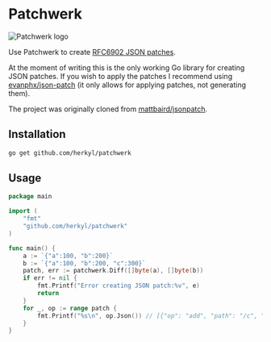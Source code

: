 # Patchwerk

![Patchwerk logo](https://github.com/herkyl/patchwerk/blob/master/patchwerk.jpg)

Use Patchwerk to create [RFC6902 JSON patches](https://tools.ietf.org/html/rfc6902).

At the moment of writing this is the only working Go library for creating JSON patches. If you wish to apply the patches I recommend using [evanphx/json-patch](https://github.com/evanphx/json-patch) (it only allows for applying patches, not generating them).


The project was originally cloned from [mattbaird/jsonpatch](https://github.com/mattbaird/jsonpatch).

## Installation

```bash
go get github.com/herkyl/patchwerk
```

## Usage

```go
package main

import (
	"fmt"
	"github.com/herkyl/patchwerk"
)

func main() {
	a := `{"a":100, "b":200}`
	b := `{"a":100, "b":200, "c":300}`
	patch, err := patchwerk.Diff([]byte(a), []byte(b))
	if err != nil {
		fmt.Printf("Error creating JSON patch:%v", e)
		return
	}
	for _, op := range patch {
		fmt.Printf("%s\n", op.Json()) // [{"op": "add", "path": "/c", "value": 300}]
	}
}
```